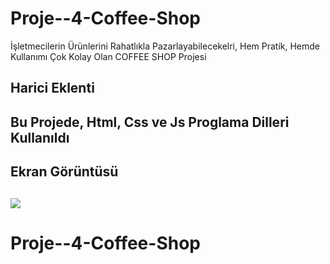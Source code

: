 <h1> Proje--4-Coffee-Shop </h1>

İşletmecilerin Ürünlerini Rahatlıkla Pazarlayabilecekelri, Hem Pratik, Hemde Kullanımı Çok Kolay Olan COFFEE SHOP Projesi

<h2> Harici Eklenti <h2>

 Bu Projede, Html, Css ve Js Proglama Dilleri Kullanıldı

 <h2> Ekran Görüntüsü <h2>

 ![](Coffee-shop-proje4.gif)
# Proje--4-Coffee-Shop
